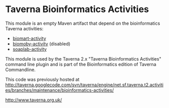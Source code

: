 # Taverna Bioinformatics Activities

This module is an empty Maven artifact that depend on the bioinformatics Taverna activities:

 * [biomart-activity](https://github.com/taverna/taverna-biomart-activity)
 * [biomoby-activity](https://github.com/taverna/taverna-biomoby-activity) (disabled)
 * [soaplab-activity](https://github.com/taverna/taverna-soaplab-activity)

This module is used by the Taverna 2.x "Taverna Bioinformatics Activities"
command line plugin and is part of the Bioinformatics edition of Taverna
Commandline.
 
This code was previously hosted at http://taverna.googlecode.com/svn/taverna/engine/net.sf.taverna.t2.activities/branches/maintenance/bioinformatics-activities/

http://www.taverna.org.uk/
